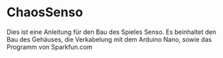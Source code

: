 # ChaosSenso
Dies ist eine Anleitung für den Bau des Spieles Senso.
Es beinhaltet den Bau des Gehäuses, die Verkabelung mit dem Arduino Nano, sowie das Programm von Sparkfun.com
